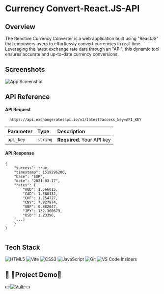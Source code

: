 # Currency Convert-React.JS-API




## Overview

The Reactive Currency Converter is a web application built using "ReactJS" that empowers users to effortlessly convert currencies in real-time. Leveraging the latest exchange rate data through an "API", this dynamic tool ensures accurate and up-to-date currency conversions.




## Screenshots

![App Screenshot](https://raw.githubusercontent.com/Ashutosh-pixel/Currency-Convert-React-API/master/1.png)


## API Reference

#### API Request

```http
  https://api.exchangeratesapi.io/v1/latest?access_key=API_KEY
```

| Parameter | Type     | Description                |
| :-------- | :------- | :------------------------- |
| `api_key` | `string` | **Required**. Your API key |

#### API Response


```
{
    "success": true,
    "timestamp": 1519296206,
    "base": "EUR",
    "date": "2021-03-17",
    "rates": {
        "AUD": 1.566015,
        "CAD": 1.560132,
        "CHF": 1.154727,
        "CNY": 7.827874,
        "GBP": 0.882047,
        "JPY": 132.360679,
        "USD": 1.23396,
    [...]
    }
}


````
## Tech Stack

![HTML5](https://img.shields.io/badge/react-%2320232a.svg?style=for-the-badge&logo=react&logoColor=%2361DAFB)
![Vite](https://img.shields.io/badge/vite-%23646CFF.svg?style=for-the-badge&logo=vite&logoColor=white)
![CSS3](https://img.shields.io/badge/tailwindcss-%2338B2AC.svg?style=for-the-badge&logo=tailwind-css&logoColor=white)
![JavaScript](https://img.shields.io/badge/javascript-%23323330.svg?style=for-the-badge&logo=javascript&logoColor=%23F7DF1E)
![Git](https://img.shields.io/badge/git-%23F05033.svg?style=for-the-badge&logo=git&logoColor=white)
![VS Code Insiders](https://img.shields.io/badge/VS%20Code%20Insiders-35b393.svg?style=for-the-badge&logo=visual-studio-code&logoColor=white)


## 🔗 🚀Project Demo🚀
👉[![Vultr](https://img.shields.io/badge/DEMO-007BFC.svg?style=for-the-badge&logo=vultr)](https://currency-reactjs.netlify.app/)👈


